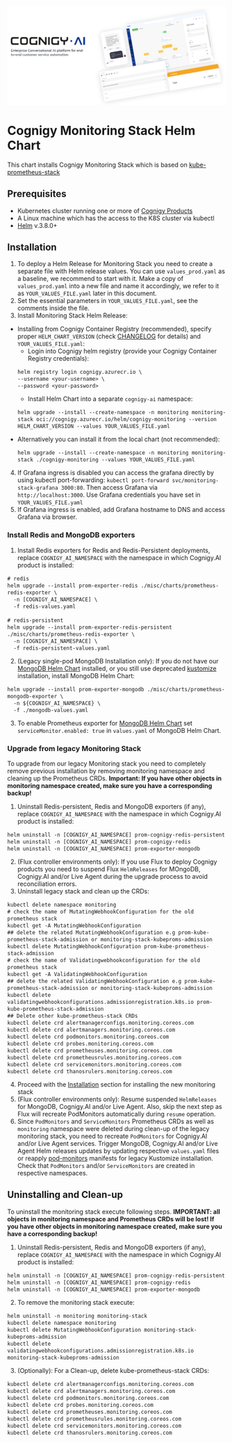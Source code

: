 ![Cognigy.AI banner](https://raw.githubusercontent.com/Cognigy/kubernetes/main/docs/assets/cognigy-ai.png)

# Cognigy Monitoring Stack Helm Chart
This chart installs Cognigy Monitoring Stack which is based on [kube-prometheus-stack](https://github.com/prometheus-community/helm-charts/tree/main/charts/kube-prometheus-stack)

## Prerequisites
- Kubernetes cluster running one or more of [Cognigy Products](https://github.com/orgs/Cognigy/repositories) 
- A Linux machine which has the access to the K8S cluster via kubectl
- [Helm](https://helm.sh/) v.3.8.0+


## Installation
1. To deploy a Helm Release for Monitoring Stack you need to create a separate file with Helm release values. You can use `values_prod.yaml` as a baseline, we recommend to start with it. Make a copy of `values_prod.yaml` into a new file and name it accordingly, we refer to it as `YOUR_VALUES_FILE.yaml` later in this document.
2. Set the essential parameters in `YOUR_VALUES_FILE.yaml`, see the comments inside the file.
3. Install Monitoring Stack Helm Release:
* Installing from Cognigy Container Registry (recommended), specify proper `HELM_CHART_VERSION` (check [CHANGELOG](CHANGELOG.md) for details) and `YOUR_VALUES_FILE.yaml`:
   * Login into Cognigy helm registry (provide your Cognigy Container Registry credentials):
   ```shell
   helm registry login cognigy.azurecr.io \
   --username <your-username> \
   --password <your-password>
   ```
   * Install Helm Chart into a separate `cognigy-ai` namespace:
   ```shell
   helm upgrade --install --create-namespace -n monitoring monitoring-stack oci://cognigy.azurecr.io/helm/cognigy-monitoring --version HELM_CHART_VERSION --values YOUR_VALUES_FILE.yaml
   ```
* Alternatively you can install it from the local chart (not recommended):
   ```shell
   helm upgrade --install --create-namespace -n monitoring monitoring-stack ./cognigy-monitoring --values YOUR_VALUES_FILE.yaml 
   ```
4. If Grafana ingress is disabled you can access the grafana directly by using kubectl port-forwarding: `kubectl port-forward svc/monitoring-stack-grafana 3000:80`. Then access Grafana via `http://localhost:3000`. Use Grafana credentials you have set in `YOUR_VALUES_FILE.yaml`
5. If Grafana ingress is enabled, add Grafana hostname to DNS and access Grafana via browser.

### Install Redis and MongoDB exporters

1. Install Redis exporters for Redis and Redis-Persistent deployments, replace `COGNIGY_AI_NAMESPACE` with the namespace in which Cognigy.AI product is installed: 
```shell
# redis
helm upgrade --install prom-exporter-redis ./misc/charts/prometheus-redis-exporter \
  -n [COGNIGY_AI_NAMESPACE] \
  -f redis-values.yaml

# redis-persistent
helm upgrade --install prom-exporter-redis-persistent ./misc/charts/prometheus-redis-exporter \
  -n [COGNIGY_AI_NAMESPACE] \
  -f redis-persistent-values.yaml
```
2. (Legacy single-pod MongoDB Installation only): If you do not have our [MongoDB Helm Chart](https://github.com/Cognigy/cognigy-mongodb-helm-chart/tree/master/charts/bitnami/mongodb) installed, or you still use deprecated [kustomize](https://github.com/Cognigy/kubernetes) installation, install MongoDB Helm Chart:
```shell
helm upgrade --install prom-exporter-mongodb ./misc/charts/prometheus-mongodb-exporter \
  -n ${COGNIGY_AI_NAMESPACE} \
  -f ./mongodb-values.yaml
```
3. To enable Prometheus exporter for [MongoDB Helm Chart](https://github.com/Cognigy/cognigy-mongodb-helm-chart/tree/master/charts/bitnami/mongodb) set `serviceMonitor.enabled: true` in `values.yaml` of
MongoDB Helm Chart. 


### Upgrade from legacy Monitoring Stack
To upgrade from our legacy Monitoring stack you need to completely remove previous installation by removing monitoring namespace and cleaning up the Prometheus CRDs. **Important: If you have other objects in monitoring namespace created, make sure you have a corresponding backup!**

1. Uninstall Redis-persistent, Redis and MongoDB exporters (if any), replace `COGNIGY_AI_NAMESPACE` with the namespace in which Cognigy.AI product is installed:
```shell
helm uninstall -n [COGNIGY_AI_NAMESPACE] prom-cognigy-redis-persistent
helm uninstall -n [COGNIGY_AI_NAMESPACE] prom-cognigy-redis
helm uninstall -n [COGNIGY_AI_NAMESPACE] prom-exporter-mongodb
```
2. (Flux controller environments only): If you use Flux to deploy Cognigy products you need to suspend Flux `HelmReleases` for MOngoDB, Cognigy.AI and/or Live Agent during the upgrade process to avoid reconciliation errors.
3. Uninstall legacy stack and clean up the CRDs:
```shell
kubectl delete namespace monitoring
# check the name of MutatingWebhookConfiguration for the old prometheus stack 
kubectl get -A MutatingWebhookConfiguration
## delete the related MutatingWebhookConfiguration e.g prom-kube-prometheus-stack-admission or monitoring-stack-kubeproms-admission
kubectl delete MutatingWebhookConfiguration prom-kube-prometheus-stack-admission
# check the name of Validatingwebhookconfiguration for the old prometheus stack 
kubectl get -A ValidatingWebhookConfiguration
## delete the related ValidatingWebhookConfiguration e.g prom-kube-prometheus-stack-admission or monitoring-stack-kubeproms-admission
kubectl delete validatingwebhookconfigurations.admissionregistration.k8s.io prom-kube-prometheus-stack-admission
## Delete other kube-prometheus-stack CRDs
kubectl delete crd alertmanagerconfigs.monitoring.coreos.com
kubectl delete crd alertmanagers.monitoring.coreos.com
kubectl delete crd podmonitors.monitoring.coreos.com
kubectl delete crd probes.monitoring.coreos.com
kubectl delete crd prometheuses.monitoring.coreos.com
kubectl delete crd prometheusrules.monitoring.coreos.com
kubectl delete crd servicemonitors.monitoring.coreos.com
kubectl delete crd thanosrulers.monitoring.coreos.com
```
4. Proceed with the [Installation](#Installation) section for installing the new monitoring stack 
5. (Flux controller environments only): Resume suspended `HelmReleases` for MongoDB, Cognigy.AI and/or Live Agent. Also, skip the next step as Flux will recreate PodMonitors automatically during `resume` operation. 
6. Since `PodMonitors` and `ServiceMonitors` Prometheus CRDs as well as `monitoring` namespace were deleted during clean-up of the legacy monitoring stack, you need to recreate `PodMonitors` for Cognigy.AI and/or Live Agent services. Trigger MongoDB, Cognigy.AI and/or Live Agent Helm releases updates by updating respective `values.yaml` files or reapply 
[pod-monitors](https://github.com/Cognigy/kubernetes/tree/main/core/manifests/pod-monitors) manifests for legacy Kustomize installation. Check that `PodMonitors` and/or `ServiceMonitors` are created in respective namespaces.
 
## Uninstalling and Clean-up
To uninstall the monitoring stack execute following steps.
**IMPORTANT: all objects in monitoring namespace and Prometheus CRDs will be lost! If you have other objects in monitoring namespace created, make sure you have a corresponding backup!**

1. Uninstall Redis-persistent, Redis and MongoDB exporters (if any), replace `COGNIGY_AI_NAMESPACE` with the namespace in which Cognigy.AI product is installed:
```shell
helm uninstall -n [COGNIGY_AI_NAMESPACE] prom-cognigy-redis-persistent
helm uninstall -n [COGNIGY_AI_NAMESPACE] prom-cognigy-redis
helm uninstall -n [COGNIGY_AI_NAMESPACE] prom-exporter-mongodb
```

2. To remove the monitoring stack execute:
```shell
helm uninstall -n monitoring monitoring-stack
kubectl delete namespace monitoring
kubectl delete MutatingWebhookConfiguration monitoring-stack-kubeproms-admission
kubectl delete validatingwebhookconfigurations.admissionregistration.k8s.io monitoring-stack-kubeproms-admission
```
3. (Optionally): For a Clean-up, delete kube-prometheus-stack CRDs: 
```shell
kubectl delete crd alertmanagerconfigs.monitoring.coreos.com
kubectl delete crd alertmanagers.monitoring.coreos.com
kubectl delete crd podmonitors.monitoring.coreos.com
kubectl delete crd probes.monitoring.coreos.com
kubectl delete crd prometheuses.monitoring.coreos.com
kubectl delete crd prometheusrules.monitoring.coreos.com
kubectl delete crd servicemonitors.monitoring.coreos.com
kubectl delete crd thanosrulers.monitoring.coreos.com
```

